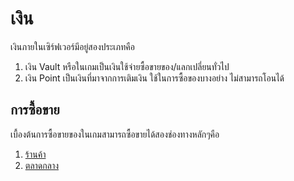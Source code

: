 # เงิน
เงินภายในเซิร์ฟเวอร์มีอยู่สองประเภทคือ
1. เงิน Vault หรือในเกมเป็นเงินใช้จ่ายซื้อขายของ/แลกเปลี่ยนทั่วไป
2. เงิน Point เป็นเงินที่มาจากการเติมเงิน ใช้ในการซื้อของบางอย่าง ไม่สามารถโอนได้

## การซื้อขาย
เบื้องต้นการซื้อขายของในเกมสามารถซื้อขายได้สองช่องทางหลักๆคือ
1. [ร้านค้า](/wiki/shop)
2. [ตลาดกลาง](/wiki/market)
